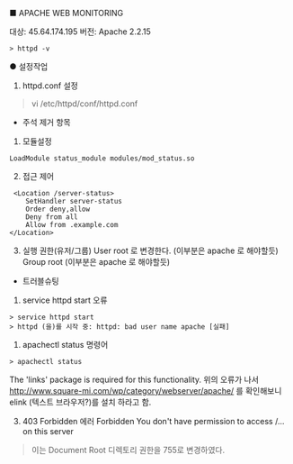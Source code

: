 ■ APACHE WEB MONITORING

대상: 45.64.174.195
버전: Apache 2.2.15
```
> httpd -v
```

● 설정작업
1. httpd.conf 설정
> vi /etc/httpd/conf/httpd.conf
* 주석 제거 항목 
1) 모듈설정
```
LoadModule status_module modules/mod_status.so
```
2) 접근 제어
```
 <Location /server-status>
    SetHandler server-status
    Order deny,allow
    Deny from all
    Allow from .example.com
</Location>
```
3) 실행 권한(유저/그룹)
User root 로 변경한다. (이부분은 apache 로 해야할듯)
Group root (이부분은 apache 로 해야할듯)

* 트러블슈팅
1. service httpd start 오류
```
> service httpd start
> httpd (을)를 시작 중: httpd: bad user name apache [실패]
```

1. apachectl status 명령어
```
> apachectl status
```
The 'links' package is required for this functionality.
위의 오류가 나서 
http://www.square-mi.com/wp/category/webserver/apache/
를 확인해보니
elink (텍스트 브라우저?)를 설치 하라고 함.

3. 403 Forbidden 에러
Forbidden
You don't have permission to access /... on this server
> 이는 Document Root 디렉토리 권한을 755로 변경하였다.
